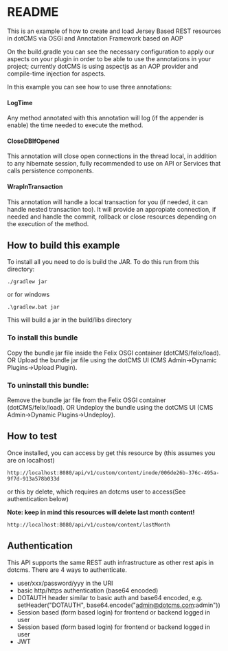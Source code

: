 
# README
This is an example of how to create and load Jersey Based REST resources in dotCMS via OSGi and Annotation Framework based on AOP 

On the build.gradle you can see the necessary configuration to apply our aspects on your plugin in order to be able to use 
the annotations in your project; currently dotCMS is using aspectjs as an AOP provider and compile-time injection for aspects.

In this example you can see how to use three annotations:

#### LogTime
Any method annotated with this annotation will log (if the appender is enable) the time needed to execute the method.

#### CloseDBIfOpened
This annotation will close open connections in the thread local, in addition to any hibernate session, fully recommended to use on API or Services that calls persistence components.

#### WrapInTransaction
This annotation will handle a local transaction for you (if needed, it can handle nested transaction too).
It will provide an appropiate connection, if needed and handle the commit, rollback or close resources depending on the execution of the method.

## How to build this example

To install all you need to do is build the JAR. To do this run from this directory:

`./gradlew jar`

or for windows

`.\gradlew.bat jar`

This will build a jar in the build/libs directory

### To install this bundle

Copy the bundle jar file inside the Felix OSGI container (dotCMS/felix/load).
        OR
Upload the bundle jar file using the dotCMS UI (CMS Admin->Dynamic Plugins->Upload Plugin).

### To uninstall this bundle:

Remove the bundle jar file from the Felix OSGI container (dotCMS/felix/load).
        OR
Undeploy the bundle using the dotCMS UI (CMS Admin->Dynamic Plugins->Undeploy).


## How to test
Once installed, you can access by get this resource by (this assumes you are on localhost)

`http://localhost:8080/api/v1/custom/content/inode/006de26b-376c-495a-9f7d-913a578b033d`

or this by delete, which requires an dotcms user to access(See authentication below)

**Note: keep in mind this resources will delete last month content!**

`http://localhost:8080/api/v1/custom/content/lastMonth`



## Authentication
This API supports the same REST auth infrastructure as other 
rest apis in dotcms. There are 4 ways to authenticate.

* user/xxx/password/yyy in the URI
* basic http/https authentication (base64 encoded)
* DOTAUTH header similar to basic auth and base64 encoded, e.g. setHeader("DOTAUTH", base64.encode("admin@dotcms.com:admin"))
* Session based (form based login) for frontend or backend logged in user
* Session based (form based login) for frontend or backend logged in user
* JWT